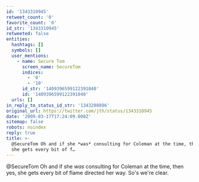 ```yaml
---
id: '1343310945'
retweet_count: '0'
favorite_count: '0'
id_str: '1343310945'
retweeted: false
entities:
  hashtags: []
  symbols: []
  user_mentions:
    - name: Secure Tom
      screen_name: SecureTom
      indices:
        - '0'
        - '10'
      id_str: '1409396599122391040'
      id: '1409396599122391040'
  urls: []
in_reply_to_status_id_str: '1343208896'
original_url: https://twitter.com/jth/status/1343310945
date: '2009-03-17T17:24:09.000Z'
sitemap: false
robots: noindex
reply: true
title: >-
  @SecureTom Oh and if she *was* consulting for Coleman at the time, then yes,
  she gets every bit of f…
---
```


@SecureTom Oh and if she *was* consulting for Coleman at the time, then yes, she gets every bit of flame directed her way. So's we're clear.